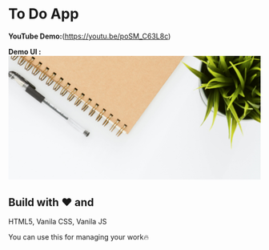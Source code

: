 
# To Do App

**YouTube Demo:**(https://youtu.be/poSM_C63L8c)


**Demo UI :** ![Alt text](./bg.jpg)



## Build with ❤️ and 
HTML5, Vanila CSS, Vanila JS

You can use this for managing your work🔥




